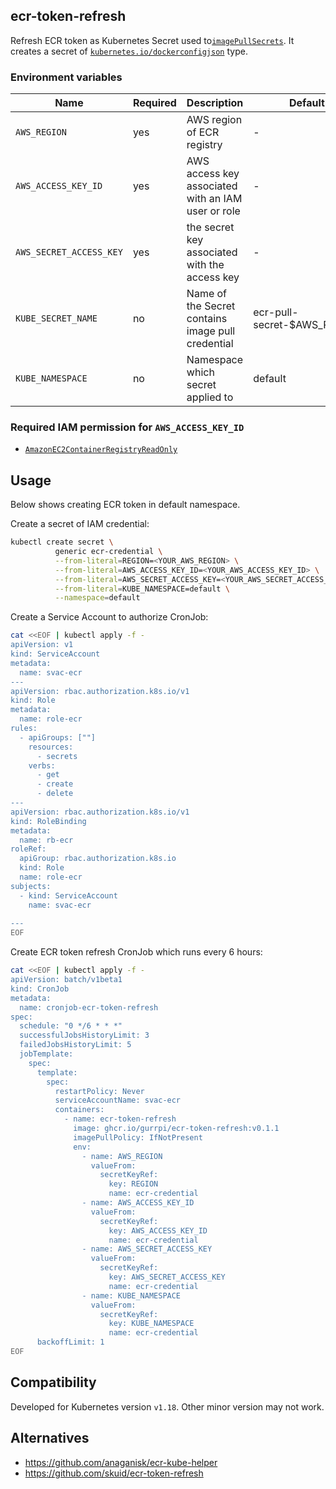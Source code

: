 ecr-token-refresh
---

Refresh ECR token as Kubernetes Secret used to[`imagePullSecrets`].
It creates a secret of [`kubernetes.io/dockerconfigjson`] type.



### Environment variables

Name                    | Required | Description                                          | Default
------------------------|----------|------------------------------------------------------|-------
`AWS_REGION`            |    yes   | AWS region of ECR registry                           | -
`AWS_ACCESS_KEY_ID`     |    yes   | AWS access key associated with an IAM user or role   | -
`AWS_SECRET_ACCESS_KEY` |    yes   | the secret key associated with the access key        | -
`KUBE_SECRET_NAME`      |    no    | Name of the Secret contains image pull credential    | ecr-pull-secret-$AWS_REGION
`KUBE_NAMESPACE`        |    no    | Namespace which secret applied to                    | default


### Required IAM permission for `AWS_ACCESS_KEY_ID`

* [`AmazonEC2ContainerRegistryReadOnly`]


## Usage

Below shows creating ECR token in default namespace.

Create a secret of IAM credential:
```bash
kubectl create secret \
          generic ecr-credential \
          --from-literal=REGION=<YOUR_AWS_REGION> \
          --from-literal=AWS_ACCESS_KEY_ID=<YOUR_AWS_ACCESS_KEY_ID> \
          --from-literal=AWS_SECRET_ACCESS_KEY=<YOUR_AWS_SECRET_ACCESS_KEY> \
          --from-literal=KUBE_NAMESPACE=default \
          --namespace=default
``` 

Create a Service Account to authorize CronJob:
```bash
cat <<EOF | kubectl apply -f -
apiVersion: v1
kind: ServiceAccount
metadata:
  name: svac-ecr
---
apiVersion: rbac.authorization.k8s.io/v1
kind: Role
metadata:
  name: role-ecr
rules:
  - apiGroups: [""]
    resources:
      - secrets
    verbs:
      - get
      - create
      - delete
---
apiVersion: rbac.authorization.k8s.io/v1
kind: RoleBinding
metadata:
  name: rb-ecr
roleRef:
  apiGroup: rbac.authorization.k8s.io
  kind: Role
  name: role-ecr
subjects:
  - kind: ServiceAccount
    name: svac-ecr
    
---
EOF
```

Create ECR token refresh CronJob which runs every 6 hours:
```bash
cat <<EOF | kubectl apply -f -
apiVersion: batch/v1beta1
kind: CronJob
metadata:
  name: cronjob-ecr-token-refresh
spec:
  schedule: "0 */6 * * *"
  successfulJobsHistoryLimit: 3
  failedJobsHistoryLimit: 5
  jobTemplate:
    spec:
      template:
        spec:
          restartPolicy: Never
          serviceAccountName: svac-ecr
          containers:
            - name: ecr-token-refresh
              image: ghcr.io/gurrpi/ecr-token-refresh:v0.1.1
              imagePullPolicy: IfNotPresent
              env:
                - name: AWS_REGION
                  valueFrom:
                    secretKeyRef:
                      key: REGION
                      name: ecr-credential
                - name: AWS_ACCESS_KEY_ID
                  valueFrom:
                    secretKeyRef:
                      key: AWS_ACCESS_KEY_ID
                      name: ecr-credential
                - name: AWS_SECRET_ACCESS_KEY
                  valueFrom:
                    secretKeyRef:
                      key: AWS_SECRET_ACCESS_KEY
                      name: ecr-credential
                - name: KUBE_NAMESPACE
                  valueFrom:
                    secretKeyRef:
                      key: KUBE_NAMESPACE
                      name: ecr-credential
      backoffLimit: 1
EOF
```

## Compatibility

Developed for Kubernetes version `v1.18`. Other minor version may not work.

 
## Alternatives

* https://github.com/anaganisk/ecr-kube-helper
* https://github.com/skuid/ecr-token-refresh


[`imagePullSecrets`]: https://kubernetes.io/docs/tasks/configure-pod-container/pull-image-private-registry/#create-a-pod-that-uses-your-secret
[`kubernetes.io/dockerconfigjson`]: https://kubernetes.io/docs/concepts/configuration/secret/#docker-config-secrets
[`AmazonEC2ContainerRegistryReadOnly`]: https://docs.aws.amazon.com/AmazonECR/latest/userguide/ecr_managed_policies.html#AmazonEC2ContainerRegistryReadOnly